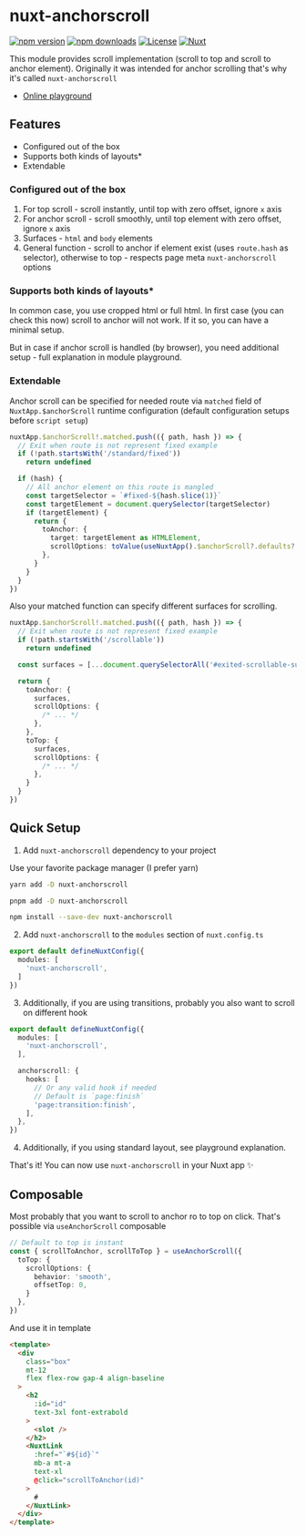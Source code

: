 # nuxt-anchorscroll

[![npm version][npm-version-src]][npm-version-href]
[![npm downloads][npm-downloads-src]][npm-downloads-href]
[![License][license-src]][license-href]
[![Nuxt][nuxt-src]][nuxt-href]

This module provides scroll implementation (scroll to top and scroll to anchor element).
Originally it was intended for anchor scrolling that's why it's called `nuxt-anchorscroll`

- [Online playground](https://stackblitz.com/github/helltraitor/nuxt-anchorscroll?file=playground%2Fapp.vue)

## Features

- Configured out of the box
- Supports both kinds of layouts*
- Extendable

### Configured out of the box

1. For top scroll - scroll instantly, until top with zero offset, ignore `x` axis
2. For anchor scroll - scroll smoothly, until top element with zero offset, ignore `x` axis
3. Surfaces - `html` and `body` elements
4. General function - scroll to anchor if element exist (uses `route.hash` as selector),
   otherwise to top - respects page meta `nuxt-anchorscroll` options

### Supports both kinds of layouts*

In common case, you use cropped html or full html. In first case (you can check this now)
scroll to anchor will not work. If it so, you can have a minimal setup.

But in case if anchor scroll is handled (by browser), you need additional setup -
full explanation in module playground.

### Extendable

Anchor scroll can be specified for needed route via `matched` field of `NuxtApp.$anchorScroll`
runtime configuration (default configuration setups before `script setup`)

```ts
nuxtApp.$anchorScroll!.matched.push(({ path, hash }) => {
  // Exit when route is not represent fixed example
  if (!path.startsWith('/standard/fixed'))
    return undefined

  if (hash) {
    // All anchor element on this route is mangled
    const targetSelector = `#fixed-${hash.slice(1)}`
    const targetElement = document.querySelector(targetSelector)
    if (targetElement) {
      return {
        toAnchor: {
          target: targetElement as HTMLElement,
          scrollOptions: toValue(useNuxtApp().$anchorScroll?.defaults?.toAnchor) ?? {},
        },
      }
    }
  }
})
```

Also your matched function can specify different surfaces for scrolling.

```ts
nuxtApp.$anchorScroll!.matched.push(({ path, hash }) => {
  // Exit when route is not represent fixed example
  if (!path.startsWith('/scrollable'))
    return undefined

  const surfaces = [...document.querySelectorAll('#exited-scrollable-surface')]

  return {
    toAnchor: {
      surfaces,
      scrollOptions: {
        /* ... */
      },
    },
    toTop: {
      surfaces,
      scrollOptions: {
        /* ... */
      },
    }
  }
})
```

## Quick Setup

1. Add `nuxt-anchorscroll` dependency to your project

Use your favorite package manager (I prefer yarn)

```bash
yarn add -D nuxt-anchorscroll

pnpm add -D nuxt-anchorscroll

npm install --save-dev nuxt-anchorscroll
```

2. Add `nuxt-anchorscroll` to the `modules` section of `nuxt.config.ts`

```ts
export default defineNuxtConfig({
  modules: [
    'nuxt-anchorscroll',
  ]
})
```

3. Additionally, if you are using transitions, probably you also want to scroll on different hook

```ts
export default defineNuxtConfig({
  modules: [
    'nuxt-anchorscroll',
  ],

  anchorscroll: {
    hooks: [
      // Or any valid hook if needed
      // Default is `page:finish`
      'page:transition:finish',
    ],
  },
})
```

4. Additionally, if you using standard layout, see playground explanation.

That's it! You can now use `nuxt-anchorscroll` in your Nuxt app ✨

## Composable

Most probably that you want to scroll to anchor ro to top on click. That's possible via `useAnchorScroll` composable

```ts
// Default to top is instant
const { scrollToAnchor, scrollToTop } = useAnchorScroll({
  toTop: {
    scrollOptions: {
      behavior: 'smooth',
      offsetTop: 0,
    }
  },
})
```

And use it in template

```html
<template>
  <div
    class="box"
    mt-12
    flex flex-row gap-4 align-baseline
  >
    <h2
      :id="id"
      text-3xl font-extrabold
    >
      <slot />
    </h2>
    <NuxtLink
      :href="`#${id}`"
      mb-a mt-a
      text-xl
      @click="scrollToAnchor(id)"
    >
      #
    </NuxtLink>
  </div>
</template>
```

<!-- Badges -->
[npm-version-src]: https://img.shields.io/npm/v/nuxt-anchorscroll/latest.svg?style=flat&colorA=18181B&colorB=28CF8D
[npm-version-href]: https://npmjs.com/package/nuxt-anchorscroll

[npm-downloads-src]: https://img.shields.io/npm/dm/nuxt-anchorscroll.svg?style=flat&colorA=18181B&colorB=28CF8D
[npm-downloads-href]: https://npmjs.com/package/nuxt-anchorscroll

[license-src]: https://img.shields.io/npm/l/nuxt-anchorscroll.svg?style=flat&colorA=18181B&colorB=28CF8D
[license-href]: https://npmjs.com/package/nuxt-anchorscroll

[nuxt-src]: https://img.shields.io/badge/Nuxt-18181B?logo=nuxt.js
[nuxt-href]: https://nuxt.com
